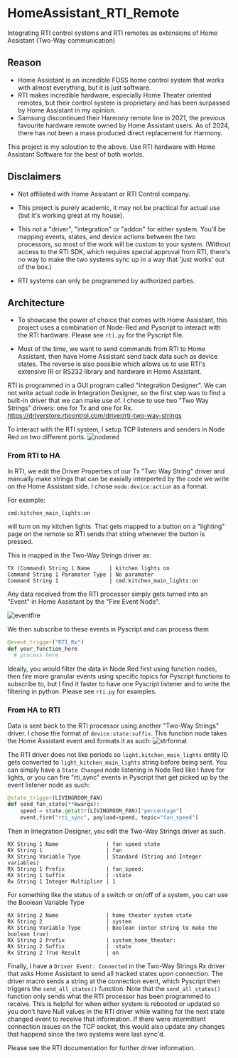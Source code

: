 # HomeAssistant_RTI_Remote
Integrating RTI control systems and RTI remotes as extensions of Home Assistant (Two-Way communication)

## Reason
- Home Assistant is an incredible FOSS home control system that works with almost everything, but it is just software.
- RTI makes incredible hardware, especially Home Theater oriented remotes, but their control system is proprietary and has been surpassed by Home Assistant in my opinion.
- Samsung discontinued their Harmony remote line in 2021, the previous favourite hardware remote owned by Home Assistant users.  As of 2024, there has not been a mass produced direct replacement for Harmony.

This project is my soloution to the above.  Use RTI hardware with Home Assistant Software for the best of both worlds.

## Disclaimers

- Not affiliated with Home Assistant or RTI Control company.

- This project is purely academic, it may not be practical for actual use (but it's working great at my house).

- This not a "driver", "integration" or "addon" for either system.  You'll be mapping events, states, and device actions between the two processors, so most of the work will be custom to your system.  (Without access to the RTI SDK, which requires special approval from RTI, there's no way to make the two systems sync up in a way that 'just works' out of the box.)

- RTI systems can only be programmed by authorized parties.

## Architecture

- To showcase the power of choice that comes with Home Assistant, this project uses a combination of Node-Red and Pyscript to interact with the RTI hardware.  Please see `rti.py` for the Pyscript file.

- Most of the time, we want to send commands from RTI to Home Assistant, then have Home Assistant send back data such as device states.  The reverse is also possible which allows us to use RTI's extensive IR or RS232 library and hardware in Home Assistant.

RTI is programmed in a GUI program called "Integration Designer".  We can not write actual code in Integration Designer, so the first step was to find a built-in driver that we can make use of.  I chose to use two "Two Way Strings" drivers: one for Tx and one for Rx.
https://driverstore.rticontrol.com/driver/rti-two-way-strings

To interact with the RTI system, I setup TCP listeners and senders in Node Red on two different ports.
![nodered](https://github.com/mefranklin6/HomeAssistant_RTI_Remote/assets/125914321/2f01a7b0-7757-4f8d-8ed4-7df1ecf6dfb9)

### From RTI to HA
In RTI, we edit the Driver Properties of our Tx "Two Way String" driver and manually make strings that can be easially interperted by the code we write on the Home Assistant side.
I chose `mode:device:action` as a format.

For example:
```
cmd:kitchen_main_lights:on
```
will turn on my kitchen lights.  That gets mapped to a button on a "lighting" page on the remote so RTI sends that string whenever the button is pressed.

This is mapped in the Two-Way Strings driver as:
```
TX (Command) String 1 Name      | kitchen lights on
Command String 1 Paramater Type | No paramater
Command String 1                | cmd:kitchen_main_lights:on
```

Any data received from the RTI processor simply gets turned into an "Event" in Home Assistant by the "Fire Event Node". 

![eventfire](https://github.com/mefranklin6/HomeAssistant_RTI_Remote/assets/125914321/52f1dc86-c2e3-435e-969d-c9561f40305e)

We then subscribe to these events in Pyscript and can process them
```python
@event_trigger("RTI_Rx")
def your_function_here
  # process here
```

Ideally, you would filter the data in Node Red first using function nodes, then fire more granular events using specific topics for Pyscript functions to subscribe to, but I find it faster to have one Pyscript listener and to write the filtering in python.  Please see `rti.py` for examples.

### From HA to RTI
Data is sent back to the RTI processor using another "Two-Way Strings" driver.  I chose the format of `device:state:suffix`.  This function node takes the Home Assistant event and formats it as such:
![strformat](https://github.com/mefranklin6/HomeAssistant_RTI_Remote/assets/125914321/1cf8de5c-217d-4517-9431-c0192f1bea9c)


The RTI driver does not like periods so `light.kitchen_main_lights` entity ID gets converted to `light_kitchen_main_lights` string before being sent.  You can simply have a `State Changed` node listening in Node Red like I have for lights, or you can fire "rti_sync" events in Pyscript that get picked up by the  event listener node as such:

```python
@state_trigger(LIVINGROOM_FAN)
def send_fan_state(**kwargs):
    speed = state.getattr(LIVINGROOM_FAN)["percentage"]
    event.fire("rti_sync", payload=speed, topic="fan_speed")
```

Then in Integration Designer, you edit the Two-Way Strings driver as such.
```
RX String 1 Name               | fan speed state
RX String 1                    | fan
RX String Variable Type        | Standard (String and Integer variables)
RX String 1 Prefix             | fan_speed:
RX String 1 Suffix             | :state
Rx String 1 Integer Multiplier | 1
```


For something like the status of a switch or on/off of a system, you can use the Boolean Variable Type
```
RX String 2 Name               | home theater system state
RX String 2                    | system
RX String Variable Type        | Boolean (enter string to make the boolean true)
RX String 2 Prefix             | system_home_theater:
RX String 2 Suffix             | :state
Rx String 2 True Result        | on

```


Finally, I have a `Driver Event: Connected` in the Two-Way Strings Rx driver that asks Home Assistant to send all tracked states upon connection.  The driver macro sends a string at the connection event, which Pyscript then triggers the `send_all_states()` function.  Note that the `send_all_states()` function only sends what the RTI processor has been programmed to receive.  This is helpful for when either system is rebooted or updated so you don't have Null values in the RTI driver while waiting for the next state changed event to receive that information.  If there were intermittent connection issues on the TCP socket, this would also update any changes that happend since the two systems were last sync'd.


Please see the RTI documentation for further driver information.



